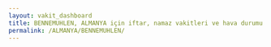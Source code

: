 ```yaml
---
layout: vakit_dashboard
title: BENNEMUHLEN, ALMANYA için iftar, namaz vakitleri ve hava durumu - ilçe/eyalet seç
permalink: /ALMANYA/BENNEMUHLEN/
---
```


<script type="text/javascript">
  var GLOBAL_COUNTRY = 'ALMANYA';
  var GLOBAL_CITY = 'BENNEMUHLEN';
  var GLOBAL_STATE = '';
  var lat = 72;
  var lon = 21;
</script>
